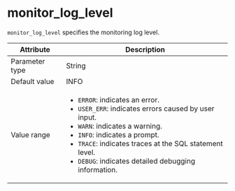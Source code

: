 # monitor_log_level

`monitor_log_level` specifies the monitoring log level.

| Attribute | Description |
|----------|---------|
| Parameter type | String |
| Default value | INFO |
| Value range | <ul><li>`ERROR`: indicates an error. </li><li>`USER_ERR`: indicates errors caused by user input.</li><li>`WARN`: indicates a warning. </li><li>`INFO`: indicates a prompt. </li><li>`TRACE`: indicates traces at the SQL statement level. </li><li>`DEBUG`: indicates detailed debugging information. </li></ul> |
